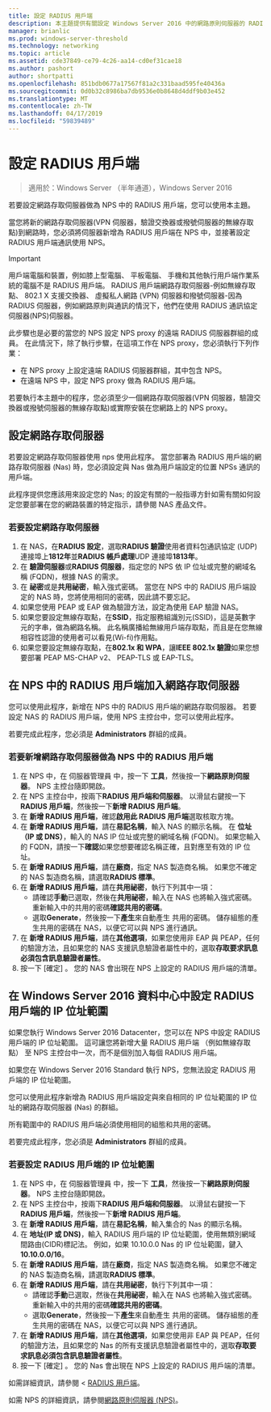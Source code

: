 ```yaml
---
title: 設定 RADIUS 用戶端
description: 本主題提供有關設定 Windows Server 2016 中的網路原則伺服器的 RADIUS 用戶端的資訊。
manager: brianlic
ms.prod: windows-server-threshold
ms.technology: networking
ms.topic: article
ms.assetid: cde37849-ce79-4c26-aa14-cd0ef31cae18
ms.author: pashort
author: shortpatti
ms.openlocfilehash: 851bdb0677a17567f81a2c331baad595fe40436a
ms.sourcegitcommit: 0d0b32c8986ba7db9536e0b8648d4ddf9b03e452
ms.translationtype: MT
ms.contentlocale: zh-TW
ms.lasthandoff: 04/17/2019
ms.locfileid: "59839489"
---
```

# <a name="configure-radius-clients"></a>設定 RADIUS 用戶端

>適用於：Windows Server （半年通道），Windows Server 2016

若要設定網路存取伺服器做為 NPS 中的 RADIUS 用戶端，您可以使用本主題。

當您將新的網路存取伺服器\(VPN 伺服器，驗證交換器或撥號伺服器的無線存取點\)到網路時，您必須將伺服器新增為 RADIUS 用戶端在 NPS 中，並接著設定 RADIUS 用戶端通訊使用 NPS。

>[!IMPORTANT]
>用戶端電腦和裝置，例如膝上型電腦、 平板電腦、 手機和其他執行用戶端作業系統的電腦不是 RADIUS 用戶端。 RADIUS 用戶端網路存取伺服器-例如無線存取點、 802.1 X 支援交換器、 虛擬私人網路 (VPN) 伺服器和撥號伺服器-因為 RADIUS 伺服器，例如網路原則與通訊的情況下，他們在使用 RADIUS 通訊協定伺服器\(NPS\)伺服器。

此步驟也是必要的當您的 NPS 設定 NPS proxy 的遠端 RADIUS 伺服器群組的成員。 在此情況下，除了執行步驟，在這項工作在 NPS proxy，您必須執行下列作業：

- 在 NPS proxy 上設定遠端 RADIUS 伺服器群組，其中包含 NPS。
- 在遠端 NPS 中，設定 NPS proxy 做為 RADIUS 用戶端。

若要執行本主題中的程序，您必須至少一個網路存取伺服器\(VPN 伺服器，驗證交換器或撥號伺服器的無線存取點\)或實際安裝在您網路上的 NPS proxy。

## <a name="configure-the-network-access-server"></a>設定網路存取伺服器

若要設定網路存取伺服器使用 nps 使用此程序。 當您部署為 RADIUS 用戶端的網路存取伺服器 (Nas) 時，您必須設定與 Nas 做為用戶端設定的位置 NPSs 通訊的用戶端。

此程序提供您應該用來設定您的 Nas; 的設定有關的一般指導方針如需有關如何設定您要部署在您的網路裝置的特定指示，請參閱 NAS 產品文件。

### <a name="to-configure-the-network-access-server"></a>若要設定網路存取伺服器

1. 在 NAS，在**RADIUS 設定**，選取**RADIUS 驗證**使用者資料包通訊協定 (UDP) 連接埠上**1812年**並**RADIUS 帳戶處理**UDP 連接埠**1813年**。
2. 在 **驗證伺服器**或**RADIUS 伺服器**，指定您的 NPS 依 IP 位址或完整的網域名稱 (FQDN)，根據 NAS 的需求。 
3. 在 **祕密**或是**共用祕密**，輸入強式密碼。 當您在 NPS 中的 RADIUS 用戶端設定的 NAS 時，您將使用相同的密碼，因此請不要忘記。
4. 如果您使用 PEAP 或 EAP 做為驗證方法，設定為使用 EAP 驗證 NAS。
5. 如果您要設定無線存取點，在**SSID**，指定服務組識別元\(SSID\)，這是英數字元的字串，做為網路名稱。 此名稱廣播給無線用戶端存取點，而且是在您無線相容性認證的使用者可以看見\(Wi-fi\)作用點。
6. 如果您要設定無線存取點，在**802.1x 和 WPA**，讓**IEEE 802.1x 驗證**如果您想要部署 PEAP MS-CHAP v2、 PEAP-TLS 或 EAP-TLS。

## <a name="add-the-network-access-server-as-a-radius-client-in-nps"></a>在 NPS 中的 RADIUS 用戶端加入網路存取伺服器

您可以使用此程序，新增在 NPS 中的 RADIUS 用戶端的網路存取伺服器。 若要設定 NAS 的 RADIUS 用戶端，使用 NPS 主控台中，您可以使用此程序。

若要完成此程序，您必須是 **Administrators** 群組的成員。

### <a name="to-add-a-network-access-server-as-a-radius-client-in-nps"></a>若要新增網路存取伺服器做為 NPS 中的 RADIUS 用戶端

1. 在 NPS 中，在 伺服器管理員 中，按一下 **工具**，然後按一下**網路原則伺服器**。 NPS 主控台隨即開啟。
2. 在 NPS 主控台中，按兩下**RADIUS 用戶端和伺服器**。 以滑鼠右鍵按一下**RADIUS 用戶端**，然後按一下**新增 RADIUS 用戶端**。 
3. 在 **新增 RADIUS 用戶端**，確認**啟用此 RADIUS 用戶端**選取核取方塊。
4. 在 **新增 RADIUS 用戶端**，請在**易記名稱**，輸入 NAS 的顯示名稱。 在 **位址 （IP 或 DNS）**，輸入的 NAS IP 位址或完整的網域名稱 (FQDN)。 如果您輸入的 FQDN，請按一下**確認**如果您想要確認名稱正確，且對應至有效的 IP 位址。 
5. 在 **新增 RADIUS 用戶端**，請在**廠商**，指定 NAS 製造商名稱。 如果您不確定的 NAS 製造商名稱，請選取**RADIUS 標準**。
6. 在 **新增 RADIUS 用戶端**，請在**共用祕密**，執行下列其中一項：
    - 請確認**手動**已選取，然後在**共用祕密**，輸入在 NAS 也將輸入強式密碼。 重新輸入中的共用的密碼**確認共用的密碼**。
    - 選取**Generate**，然後按一下**產生**來自動產生 共用的密碼。 儲存組態的產生共用的密碼在 NAS，以便它可以與 NPS 進行通訊。
7. 在 **新增 RADIUS 用戶端**，請在**其他選項**，如果您使用非 EAP 與 PEAP，任何的驗證方法，且如果您的 NAS 支援訊息驗證者屬性中的，選取**存取要求訊息必須包含訊息驗證者屬性**。
8. 按一下 [確定] 。 您的 NAS 會出現在 NPS 上設定的 RADIUS 用戶端的清單。

## <a name="configure-radius-clients-by-ip-address-range-in-windows-server-2016-datacenter"></a>在 Windows Server 2016 資料中心中設定 RADIUS 用戶端的 IP 位址範圍

如果您執行 Windows Server 2016 Datacenter，您可以在 NPS 中設定 RADIUS 用戶端的 IP 位址範圍。 這可讓您將新增大量 RADIUS 用戶端 （例如無線存取點） 至 NPS 主控台中一次，而不是個別加入每個 RADIUS 用戶端。

如果您在 Windows Server 2016 Standard 執行 NPS，您無法設定 RADIUS 用戶端的 IP 位址範圍。

您可以使用此程序新增為 RADIUS 用戶端設定與來自相同的 IP 位址範圍的 IP 位址的網路存取伺服器 (Nas) 的群組。

所有範圍中的 RADIUS 用戶端必須使用相同的組態和共用的密碼。

若要完成此程序，您必須是 **Administrators** 群組的成員。

### <a name="to-set-up-radius-clients-by-ip-address-range"></a>若要設定 RADIUS 用戶端的 IP 位址範圍

1. 在 NPS 中，在 伺服器管理員 中，按一下 **工具**，然後按一下**網路原則伺服器**。 NPS 主控台隨即開啟。
2. 在 NPS 主控台中，按兩下**RADIUS 用戶端和伺服器**。 以滑鼠右鍵按一下**RADIUS 用戶端**，然後按一下**新增 RADIUS 用戶端**。
3. 在 **新增 RADIUS 用戶端**，請在**易記名稱**，輸入集合的 Nas 的顯示名稱。
4. 在 **地址\(IP 或 DNS\)**，輸入 RADIUS 用戶端的 IP 位址範圍，使用無類別網域間路由\(CIDR\)標記法。 例如，如果 10.10.0.0 Nas 的 IP 位址範圍，鍵入**10.10.0.0/16**。
5. 在 **新增 RADIUS 用戶端**，請在**廠商**，指定 NAS 製造商名稱。 如果您不確定的 NAS 製造商名稱，請選取**RADIUS 標準**。
6. 在 **新增 RADIUS 用戶端**，請在**共用祕密**，執行下列其中一項：
    - 請確認**手動**已選取，然後在**共用祕密**，輸入在 NAS 也將輸入強式密碼。 重新輸入中的共用的密碼**確認共用的密碼**。
    - 選取**Generate**，然後按一下**產生**來自動產生 共用的密碼。 儲存組態的產生共用的密碼在 NAS，以便它可以與 NPS 進行通訊。
7. 在 **新增 RADIUS 用戶端**，請在**其他選項**，如果您使用非 EAP 與 PEAP，任何的驗證方法，且如果您的 Nas 的所有支援訊息驗證者屬性中的，選取**存取要求訊息必須包含訊息驗證者屬性**。
8. 按一下 [確定] 。 您的 Nas 會出現在 NPS 上設定的 RADIUS 用戶端的清單。

如需詳細資訊，請參閱 < [RADIUS 用戶端](nps-radius-clients.md)。

如需 NPS 的詳細資訊，請參閱[網路原則伺服器 (NPS)](nps-top.md)。